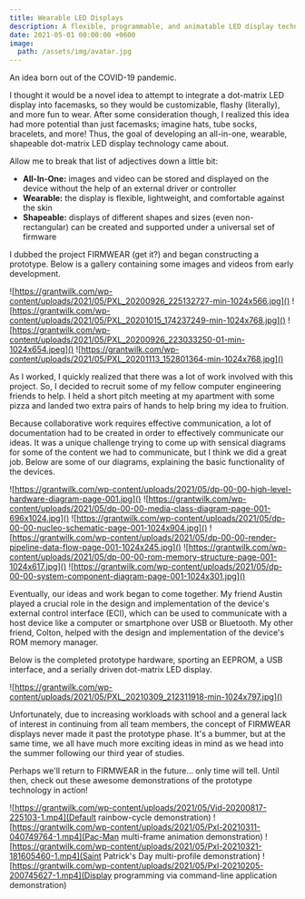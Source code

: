 ```yaml
---
title: Wearable LED Displays
description: A flexible, programmable, and animatable LED display technology for clothing.
date: 2021-05-01 00:00:00 +0600
image:
  path: /assets/img/avatar.jpg
---
```


An idea born out of the COVID-19 pandemic.

I thought it would be a novel idea to attempt to integrate a dot-matrix LED display into facemasks, so they would be customizable, flashy (literally), and more fun to wear. After some consideration though, I realized this idea had more potential than just facemasks; imagine hats, tube socks, bracelets, and more! Thus, the goal of developing an all-in-one, wearable, shapeable dot-matrix LED display technology came about.

Allow me to break that list of adjectives down a little bit:

- **All-In-One:** images and video can be stored and displayed on the device without the help of an external driver or controller
- **Wearable:** the display is flexible, lightweight, and comfortable against the skin
- **Shapeable:** displays of different shapes and sizes (even non-rectangular) can be created and supported under a universal set of firmware

I dubbed the project FIRMWEAR (get it?) and began constructing a prototype. Below is a gallery containing some images and videos from early development.

![https://grantwilk.com/wp-content/uploads/2021/05/PXL_20200926_225132727-min-1024x566.jpg]()
![https://grantwilk.com/wp-content/uploads/2021/05/PXL_20201015_174237249-min-1024x768.jpg]()
![https://grantwilk.com/wp-content/uploads/2021/05/PXL_20200926_223033250-01-min-1024x654.jpeg]()
![https://grantwilk.com/wp-content/uploads/2021/05/PXL_20201113_152801364-min-1024x768.jpg]()

As I worked, I quickly realized that there was a lot of work involved with this project. So, I decided to recruit some of my fellow computer engineering friends to help. I held a short pitch meeting at my apartment with some pizza and landed two extra pairs of hands to help bring my idea to fruition.

Because collaborative work requires effective communication, a lot of documentation had to be created in order to effectively communicate our ideas. It was a unique challenge trying to come up with sensical diagrams for some of the content we had to communicate, but I think we did a great job. Below are some of our diagrams, explaining the basic functionality of the devices.

![https://grantwilk.com/wp-content/uploads/2021/05/dp-00-00-high-level-hardware-diagram-page-001.jpg]()
![https://grantwilk.com/wp-content/uploads/2021/05/dp-00-00-media-class-diagram-page-001-696x1024.jpg]()
![https://grantwilk.com/wp-content/uploads/2021/05/dp-00-00-nucleo-schematic-page-001-1024x904.jpg]()
![https://grantwilk.com/wp-content/uploads/2021/05/dp-00-00-render-pipeline-data-flow-page-001-1024x245.jpg]()
![https://grantwilk.com/wp-content/uploads/2021/05/dp-00-00-rom-memory-structure-page-001-1024x617.jpg]()
![https://grantwilk.com/wp-content/uploads/2021/05/dp-00-00-system-component-diagram-page-001-1024x301.jpg]()

Eventually, our ideas and work began to come together. My friend Austin played a crucial role in the design and implementation of the device's external control interface (ECI), which can be used to communicate with a host device like a computer or smartphone over USB or Bluetooth. My other friend, Colton, helped with the design and implementation of the device's ROM memory manager.

Below is the completed prototype hardware, sporting an EEPROM, a USB interface, and a serially driven dot-matrix LED display.

![https://grantwilk.com/wp-content/uploads/2021/05/PXL_20210309_212311918-min-1024x797.jpg]()

Unfortunately, due to increasing workloads with school and a general lack of interest in continuing from all team members, the concept of FIRMWEAR displays never made it past the prototype phase. It's a bummer, but at the same time, we all have much more exciting ideas in mind as we head into the summer following our third year of studies.

Perhaps we'll return to FIRMWEAR in the future... only time will tell. Until then, check out these awesome demonstrations of the prototype technology in action!

![https://grantwilk.com/wp-content/uploads/2021/05/Vid-20200817-225103-1.mp4](Default rainbow-cycle demonstration)
![https://grantwilk.com/wp-content/uploads/2021/05/Pxl-20210311-040749764-1.mp4](Pac-Man multi-frame animation demonstration)
![https://grantwilk.com/wp-content/uploads/2021/05/Pxl-20210321-181605460-1.mp4](Saint Patrick's Day multi-profile demonstration)
![https://grantwilk.com/wp-content/uploads/2021/05/Pxl-20210205-200745627-1.mp4](Display programming via command-line application demonstration)